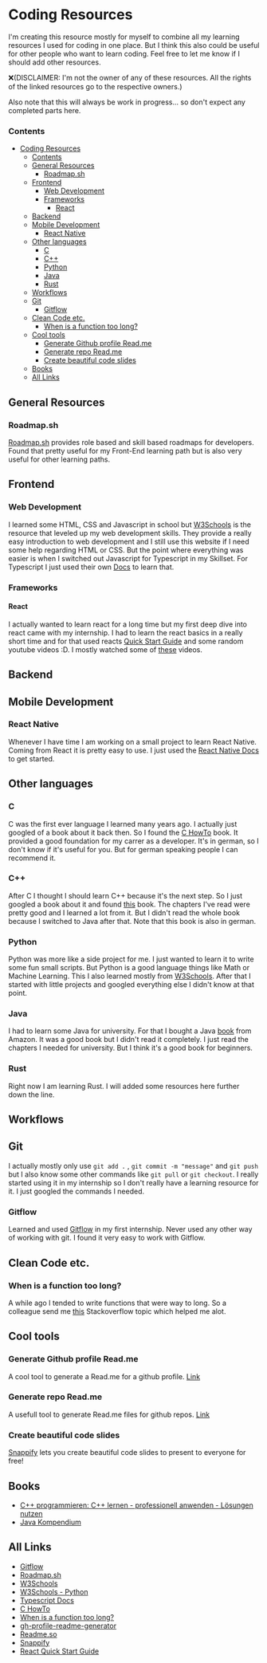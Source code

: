 # Coding Resources

I'm creating this resource mostly for myself to combine all my learning resources I used for coding in one place. But I think this also could be useful for other people who want to learn coding. Feel free to let me know if I should add other resources. 

❌(DISCLAIMER: I'm not the owner of any of these resources. All the rights of the linked resources go to the respective owners.)

Also note that this will always be work in progress... so don't expect any completed parts here.

### Contents
- [Coding Resources](#coding-resources)
    - [Contents](#contents)
  - [General Resources](#general-resources)
    - [Roadmap.sh](#roadmapsh)
  - [Frontend](#frontend)
    - [Web Development](#web-development)
    - [Frameworks](#frameworks)
      - [React](#react)
  - [Backend](#backend)
  - [Mobile Development](#mobile-development)
    - [React Native](#react-native)
  - [Other languages](#other-languages)
    - [C](#c)
    - [C++](#c-1)
    - [Python](#python)
    - [Java](#java)
    - [Rust](#rust)
  - [Workflows](#workflows)
  - [Git](#git)
    - [Gitflow](#gitflow)
  - [Clean Code etc.](#clean-code-etc)
    - [When is a function too long?](#when-is-a-function-too-long)
  - [Cool tools](#cool-tools)
    - [Generate Github profile Read.me](#generate-github-profile-readme)
    - [Generate repo Read.me](#generate-repo-readme)
    - [Create beautiful code slides](#create-beautiful-code-slides)
  - [Books](#books)
  - [All Links](#all-links)

## General Resources

### Roadmap.sh
[Roadmap.sh](https://roadmap.sh) provides role based and skill based roadmaps for developers. Found that pretty useful for my Front-End learning path but is also very useful for other learning paths.

## Frontend

### Web Development
I learned some HTML, CSS and Javascript in school but [W3Schools](https://www.w3schools.com/) is the resource that leveled up my web development skills. They provide a really easy introduction to web development and I still use this website if I need some help regarding HTML or CSS.
But the point where everything was easier is when I switched out Javascript for Typescript in my Skillset. For Typescript I just used their own [Docs](https://www.typescriptlang.org/) to learn that.

### Frameworks

#### React
I actually wanted to learn react for a long time but my first deep dive into react came with my internship. I had to learn the react basics in a really short time and for that used reacts [Quick Start Guide](https://react.dev/learn) and some random youtube videos :D. I mostly watched some of [these](https://www.youtube.com/playlist?list=PLC3y8-rFHvwgg3vaYJgHGnModB54rxOk3) videos.

## Backend

## Mobile Development

### React Native
Whenever I have time I am working on a small project to learn React Native. Coming from React it is pretty easy to use. I just used the [React Native Docs](https://reactnative.dev/docs/getting-started) to get started.

## Other languages

### C
C was the first ever language I learned many years ago. I actually just googled of a book about it back then. So I found the [C HowTo](https://www.c-howto.de/c-programmieren-lernen/) book. It provided a good foundation for my carrer as a developer. It's in german, so I don't know if it's useful for you. But for german speaking people I can recommend it.

### C++
After C I thought I should learn C++ because it's the next step. So I just googled a book about it and found [this](https://www.amazon.de/programmieren-lernen-professionell-anwenden-L-C3-B6sungen-dp-344647689X/dp/344647689X/ref=dp_ob_title_bk) book. The chapters I've read were pretty good and I learned a lot from it. But I didn't read the whole book because I switched to Java after that. Note that this book is also in german.

### Python
Python was more like a side project for me. I just wanted to learn it to write some fun small scripts. But Python is a good language things like Math or Machine Learning. This I also learned mostly from [W3Schools](https://www.w3schools.com/python/default.asp). After that I started with little projects and googled everything else I didn't know at that point.

### Java
I had to learn some Java for university. For that I bought a Java [book](https://www.amazon.de/Java-Kompendium-Professionell-programmieren-lernen/dp/3966450534/ref=sr_1_1?__mk_de_DE=ÅMÅŽÕÑ&crid=2YNW57L9MH2AJ&keywords=java+kompendium&qid=1694629231&s=books&sprefix=java+kompendium%2Cstripbooks%2C80&sr=1-1) from Amazon. It was a good book but I didn't read it completely. I just read the chapters I needed for university. But I think it's a good book for beginners.

### Rust
Right now I am learning Rust. I will added some resources here further down the line.

## Workflows

## Git
I actually mostly only use `git add .` , `git commit -m "message"` and `git push` but I also know some other commands like `git pull` or `git checkout`. I really started using it in my internship so I don't really have a learning resource for it. I just googled the commands I needed. 

### Gitflow
Learned and used [Gitflow](https://www.atlassian.com/git/tutorials/comparing-workflows/gitflow-workflow) in my first internship. Never used any other way of working with git. I found it very easy to work with Gitflow.


## Clean Code etc.


### When is a function too long?
A while ago I tended to write functions that were way to long. So a colleague send me [this](https://stackoverflow.com/questions/475675/when-is-a-function-too-long) Stackoverflow topic which helped me alot.

## Cool tools

### Generate Github profile Read.me
A cool tool to generate a Read.me for a github profile. [Link](https://rahuldkjain.github.io/gh-profile-readme-generator/)

### Generate repo Read.me
A usefull tool to generate Read.me files for github repos. [Link](https://readme.so/de)

### Create beautiful code slides
[Snappify](https://snappify.com) lets you create beautiful code slides to present to everyone for free!

## Books
- [C++ programmieren: C++ lernen - professionell anwenden - Lösungen nutzen](https://www.amazon.de/programmieren-lernen-professionell-anwenden-L-C3-B6sungen-dp-344647689X/dp/344647689X/ref=dp_ob_title_bk)
- [Java Kompendium](https://www.amazon.de/Java-Kompendium-Professionell-programmieren-lernen/dp/3966450534/ref=sr_1_1?__mk_de_DE=ÅMÅŽÕÑ&crid=2YNW57L9MH2AJ&keywords=java+kompendium&qid=1694629231&s=books&sprefix=java+kompendium%2Cstripbooks%2C80&sr=1-1)

## All Links
- [Gitflow](https://www.atlassian.com/git/tutorials/comparing-workflows/gitflow-workflow)
- [Roadmap.sh](https://roadmap.sh)
- [W3Schools](https://www.w3schools.com/)
- [W3Schools - Python](https://www.w3schools.com/python/default.asp)
- [Typescript Docs](https://www.typescriptlang.org/)
- [C HowTo](https://www.c-howto.de/c-programmieren-lernen/)
- [When is a function too long?](https://stackoverflow.com/questions/475675/when-is-a-function-too-long)
- [gh-profile-readme-generator](https://rahuldkjain.github.io/gh-profile-readme-generator/)
- [Readme.so](https://readme.so/de)
- [Snappify](https://snappify.com)
- [React Quick Start Guide](https://react.dev/learn)